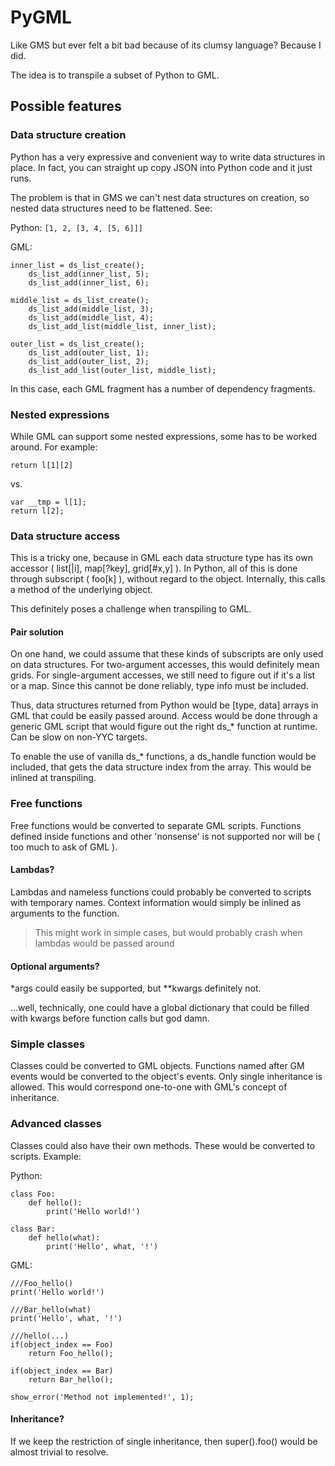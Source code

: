 # PyGML #

Like GMS but ever felt a bit bad because of its clumsy language? Because I did.

The idea is to transpile a subset of Python to GML.

## Possible features ##

### Data structure creation ###

Python has a very expressive and convenient way to write data structures in place. In fact,
you can straight up copy JSON into Python code and it just runs.

The problem is that in GMS we can't nest data structures on creation, so nested data structures
need to be flattened. See:

Python: ``[1, 2, [3, 4, [5, 6]]]``

GML:
```
inner_list = ds_list_create();
    ds_list_add(inner_list, 5);
    ds_list_add(inner_list, 6);

middle_list = ds_list_create();
    ds_list_add(middle_list, 3);
    ds_list_add(middle_list, 4);
    ds_list_add_list(middle_list, inner_list);

outer_list = ds_list_create();
    ds_list_add(outer_list, 1);
    ds_list_add(outer_list, 2);
    ds_list_add_list(outer_list, middle_list);
```

In this case, each GML fragment has a number of dependency fragments.

### Nested expressions ###

While GML can support some nested expressions, some has to be worked around. For example:

``return l[1][2]``

vs.

```
var __tmp = l[1];
return l[2];
```

### Data structure access ###

This is a tricky one, because in GML each data structure type has its own accessor ( list[|i],
map[?key], grid[#x,y] ). In Python, all of this is done through subscript ( foo[k] ), without
regard to the object. Internally, this calls a method of the underlying object.

This definitely poses a challenge when transpiling to GML.

#### Pair solution ####

On one hand, we could assume that these kinds of subscripts are only used on data structures.
For two-argument accesses, this would definitely mean grids. For single-argument accesses, we
still need to figure out if it's a list or a map. Since this cannot be done reliably, type
info must be included.

Thus, data structures returned from Python would be [type, data] arrays in GML that could be
easily passed around. Access would be done through a generic GML script that would figure out
the right ds_* function at runtime. Can be slow on non-YYC targets.

To enable the use of vanilla ds_* functions, a ds_handle function would be included, that gets
the data structure index from the array. This would be inlined at transpiling.

### Free functions ###

Free functions would be converted to separate GML scripts. Functions defined inside functions
and other 'nonsense' is not supported nor will be ( too much to ask of GML ).

#### Lambdas? ####

Lambdas and nameless functions could probably be converted to scripts with temporary names.
Context information would simply be inlined as arguments to the function.

> This might work in simple cases, but would probably crash when lambdas would be passed around

#### Optional arguments? ####

\*args could easily be supported, but \*\*kwargs definitely not.

...well, technically, one could have a global dictionary that could be filled with kwargs before
function calls but god damn.

### Simple classes ###

Classes could be converted to GML objects. Functions named after GM events would be converted
to the object's events. Only single inheritance is allowed. This would correspond one-to-one
with GML's concept of inheritance.

### Advanced classes ###

Classes could also have their own methods. These would be converted to scripts. Example:

Python:
```
class Foo:
    def hello():
        print('Hello world!')

class Bar:
    def hello(what):
        print('Hello', what, '!')
```

GML:
```
///Foo_hello()
print('Hello world!')

///Bar_hello(what)
print('Hello', what, '!')

///hello(...)
if(object_index == Foo)
    return Foo_hello();

if(object_index == Bar)
    return Bar_hello();

show_error('Method not implemented!', 1);
```

#### Inheritance? ####

If we keep the restriction of single inheritance, then super().foo() would be almost trivial to
resolve.
